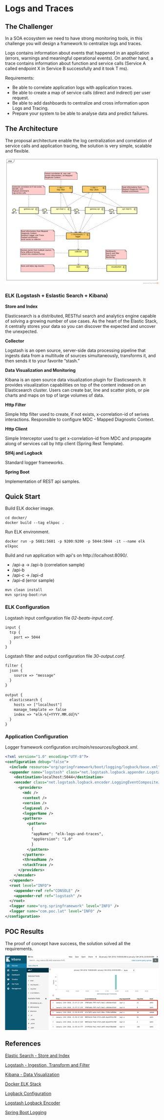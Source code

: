 # Logs and Traces

## The Challenger

In a SOA ecosystem we need to have strong monitoring tools, in this challenge you will design a framework to centralize logs and traces.

Logs contains information about events that happened in an application (errors, warnings and meaningful operational events). On another hand, a trace contains information about function and service calls (Service A called endpoint X in Service B successfully and it took T ms).

Requirements:
- Be able to correlate application logs with application traces.
- Be able to create a map of service calls (direct and indirect) per user request.
- Be able to add dashboards to centralize and cross information upon Logs and
Tracing.
- Prepare your system to be able to analyse data and predict failures.

## The Architecture 

The proposal architecture enable the log centralization and correlation of service calls and application tracing, the solution is very simple, scalable and flexible.

![Component Diagram](component.png)

### ELK (Logstash + Eslastic Search + Kibana)

**Store and Index**

Elasticsearch is a distributed, RESTful search and analytics engine capable of solving a growing number of use cases. As the heart of the Elastic Stack, it centrally stores your data so you can discover the expected and uncover the unexpected.

**Collector**

Logstash is an open source, server-side data processing pipeline that ingests data from a multitude of sources simultaneously, transforms it, and then sends it to your favorite “stash.”

**Data Visualization and Monitoring**

Kibana is an open source data visualization plugin for Elasticsearch. It provides visualization capabilities on top of the content indexed on an Elasticsearch cluster. Users can create bar, line and scatter plots, or pie charts and maps on top of large volumes of data.

**Http Filter**

Simple http filter used to create, if not exists, x-correlation-id of serives interactions. Responsible to configure MDC - Mapped Diagnostic Context.

**Http Client**

Simple Interceptor used to get x-correlation-id from MDC and propagate along of services call by http client (Spring Rest Template).

**Slf4j and Logback**

Standard logger frameworks.

**Spring Boot** 

Implementation of REST api samples.

## Quick Start

Build ELK docker image.

```shell
cd docker/
docker build --tag elkpoc .
```

Run ELK environment.
```shell
docker run -p 5601:5601 -p 9200:9200 -p 5044:5044 -it --name elk elkpoc
```

Build and run application with api's on http://localhost:8090/.

- /api-a -> /api-b (correlation sample)
- /api-b
- /api-c -> /api-d 
- /api-d (error sample)

```shell
mvn clean install
mvn spring-boot:run 
```

### ELK Configuration

Logstash input configuration file *02-beats-input.conf*.
```
input {
  tcp {
    port => 5044
  }  
}
```
Logstash filter and output configuration file *30-output.conf*.

```
filter {
  json {
    source => "message"
  }
}

output {
  elasticsearch {
    hosts => ["localhost"]
    manage_template => false
    index => "elk-%{+YYYY.MM.dd}%"
  }
}
```

### Application Configuration

Logger framework configuration *src/main/resources/logback.xml*.

```xml
<?xml version="1.0" encoding="UTF-8"?>
<configuration debug="false">
  <include resource="org/springframework/boot/logging/logback/base.xml" />
  <appender name="logstash" class="net.logstash.logback.appender.LogstashTcpSocketAppender">
    <destination>localhost:5044</destination>
    <encoder class="net.logstash.logback.encoder.LoggingEventCompositeJsonEncoder">
      <providers>
        <mdc />
        <context />
        <version />
        <logLevel />
        <loggerName />
        <pattern>
          <pattern>
            {
            "appName": "elk-logs-and-traces",
            "appVersion": "1.0"
            }
          </pattern>
        </pattern>
        <threadName />
        <stackTrace />
      </providers>
    </encoder>
  </appender>
  <root level="INFO">
    <appender-ref ref="CONSOLE" />
    <appender-ref ref="logstash" />
  </root>
  <logger name="org.springframework" level="INFO" />
  <logger name="com.poc.lat" level="INFO" />
</configuration>
```

## POC Results

The proof of concept have success, the solution solved all the requirements. 

![Component Diagram](results.png)

## References  

[Elastic Search - Store and Index](https://www.elastic.co/products/elasticsearch)

[Logstash - Ingestion, Transform and Filter](https://www.elastic.co/products/logstash)

[Kibana - Data Visualization](https://www.elastic.co/products/kibana)

[Docker ELK Stack](https://github.com/spujadas/elk-docker)

[Logback Configuration](https://logback.qos.ch/manual/configuration.html)

[Logstash Logback Encoder](https://github.com/logstash/logstash-logback-encoder)

[Spring Boot Logging](https://docs.spring.io/spring-boot/docs/current/reference/html/howto-logging.html)

